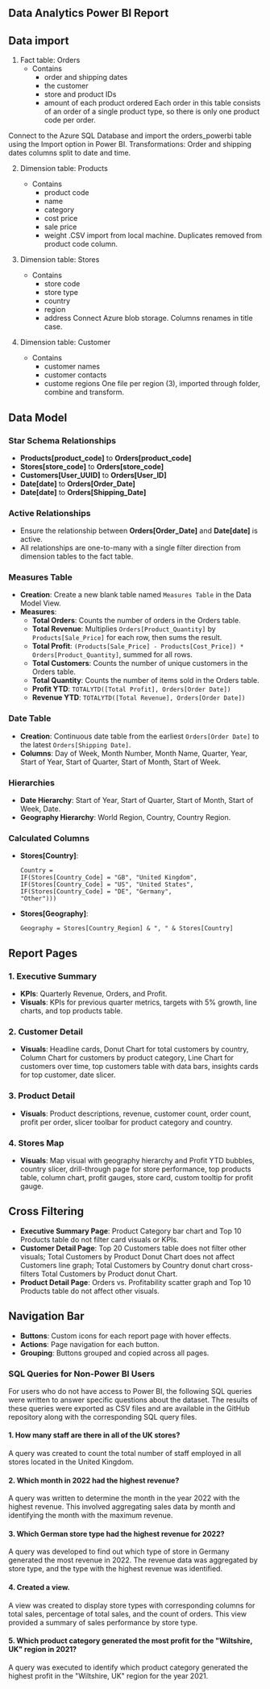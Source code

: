 ## Data Analytics Power BI Report ##

## Data import ##

1. Fact table: Orders 
    - Contains 
        - order and shipping dates
        - the customer
        - store and product IDs 
        - amount of each product ordered
    Each order in this table consists of an order of a single product type, so there is only one product code per order.

Connect to the Azure SQL Database and import the orders_powerbi table using the Import option in Power BI. 
Transformations: Order and shipping dates columns split to date and time. 

2. Dimension table: Products
    - Contains
        - product code
        - name
        - category
        - cost price
        - sale price
        - weight
.CSV import from local machine. Duplicates removed from product code column. 

3. Dimension table: Stores
    - Contains
        - store code
        - store type
        - country
        - region
        - address
Connect Azure blob storage. Columns renames in title case. 

4. Dimension table: Customer
    - Contains
        - customer names
        - customer contacts
        - custome regions
One file per region (3), imported through folder, combine and transform. 

## Data Model

### Star Schema Relationships
- **Products[product_code]** to **Orders[product_code]**
- **Stores[store_code]** to **Orders[store_code]**
- **Customers[User_UUID]** to **Orders[User_ID]**
- **Date[date]** to **Orders[Order_Date]**
- **Date[date]** to **Orders[Shipping_Date]**

### Active Relationships
- Ensure the relationship between **Orders[Order_Date]** and **Date[date]** is active.
- All relationships are one-to-many with a single filter direction from dimension tables to the fact table.

### Measures Table
- **Creation**: Create a new blank table named `Measures Table` in the Data Model View.
- **Measures**:
  - **Total Orders**: Counts the number of orders in the Orders table.
  - **Total Revenue**: Multiplies `Orders[Product_Quantity]` by `Products[Sale_Price]` for each row, then sums the result.
  - **Total Profit**: `(Products[Sale_Price] - Products[Cost_Price]) * Orders[Product_Quantity]`, summed for all rows.
  - **Total Customers**: Counts the number of unique customers in the Orders table.
  - **Total Quantity**: Counts the number of items sold in the Orders table.
  - **Profit YTD**: `TOTALYTD([Total Profit], Orders[Order Date])`
  - **Revenue YTD**: `TOTALYTD([Total Revenue], Orders[Order Date])`

### Date Table
- **Creation**: Continuous date table from the earliest `Orders[Order Date]` to the latest `Orders[Shipping Date]`.
- **Columns**: Day of Week, Month Number, Month Name, Quarter, Year, Start of Year, Start of Quarter, Start of Month, Start of Week.

### Hierarchies
- **Date Hierarchy**: Start of Year, Start of Quarter, Start of Month, Start of Week, Date.
- **Geography Hierarchy**: World Region, Country, Country Region.

### Calculated Columns
- **Stores[Country]**: 
  ```DAX
  Country = 
  IF(Stores[Country_Code] = "GB", "United Kingdom",
  IF(Stores[Country_Code] = "US", "United States",
  IF(Stores[Country_Code] = "DE", "Germany",
  "Other")))
  ```
- **Stores[Geography]**: 
  ```DAX
  Geography = Stores[Country_Region] & ", " & Stores[Country]
  ```

## Report Pages

### 1. Executive Summary
- **KPIs**: Quarterly Revenue, Orders, and Profit.
- **Visuals**: KPIs for previous quarter metrics, targets with 5% growth, line charts, and top products table.

### 2. Customer Detail
- **Visuals**: Headline cards, Donut Chart for total customers by country, Column Chart for customers by product category, Line Chart for customers over time, top customers table with data bars, insights cards for top customer, date slicer.

### 3. Product Detail
- **Visuals**: Product descriptions, revenue, customer count, order count, profit per order, slicer toolbar for product category and country.

### 4. Stores Map
- **Visuals**: Map visual with geography hierarchy and Profit YTD bubbles, country slicer, drill-through page for store performance, top products table, column chart, profit gauges, store card, custom tooltip for profit gauge.

## Cross Filtering
- **Executive Summary Page**: Product Category bar chart and Top 10 Products table do not filter card visuals or KPIs.
- **Customer Detail Page**: Top 20 Customers table does not filter other visuals; Total Customers by Product Donut Chart does not affect Customers line graph; Total Customers by Country donut chart cross-filters Total Customers by Product donut Chart.
- **Product Detail Page**: Orders vs. Profitability scatter graph and Top 10 Products table do not affect other visuals.

## Navigation Bar
- **Buttons**: Custom icons for each report page with hover effects.
- **Actions**: Page navigation for each button.
- **Grouping**: Buttons grouped and copied across all pages.

### SQL Queries for Non-Power BI Users

For users who do not have access to Power BI, the following SQL queries were written to answer specific questions about the dataset. The results of these queries were exported as CSV files and are available in the GitHub repository along with the corresponding SQL query files.

#### 1. How many staff are there in all of the UK stores?
A query was created to count the total number of staff employed in all stores located in the United Kingdom. 

#### 2. Which month in 2022 had the highest revenue?
A query was written to determine the month in the year 2022 with the highest revenue. This involved aggregating sales data by month and identifying the month with the maximum revenue. 

#### 3. Which German store type had the highest revenue for 2022?
A query was developed to find out which type of store in Germany generated the most revenue in 2022. The revenue data was aggregated by store type, and the type with the highest revenue was identified. 

#### 4. Created a view.
A view was created to display store types with corresponding columns for total sales, percentage of total sales, and the count of orders. This view provided a summary of sales performance by store type. 

#### 5. Which product category generated the most profit for the "Wiltshire, UK" region in 2021?
A query was executed to identify which product category generated the highest profit in the "Wiltshire, UK" region for the year 2021. 

